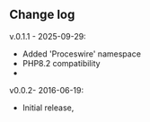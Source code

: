 ## Change log
v.0.1.1 - 2025-09-29: 
- Added 'Proceswire' namespace
- PHP8.2 compatibility
- 
v0.0.2- 2016-06-19:
- Initial release, 
